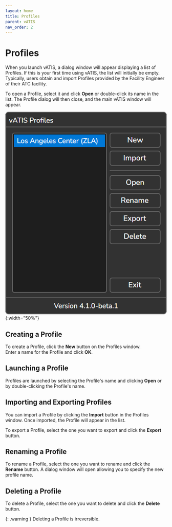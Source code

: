 ```yaml
---
layout: home
title: Profiles
parent: vATIS
nav_order: 2
---
```


# Profiles
When you launch vATIS, a dialog window will appear displaying a list of Profiles. If this is your first time using vATIS, the list will initially be empty. Typically, users obtain and import Profiles provided by the Facility Engineer of their ATC facility.

To open a Profile, select it and click **Open** or double-click its name in the list. The Profile dialog will then close, and the main vATIS window will appear.

![Profile Dialog](/assets/images/ProfileDialog.png){:width="50%"}

## Creating a Profile
To create a Profile, click the **New** button on the Profiles window.<br/>
Enter a name for the Profile and click **OK**.

## Launching a Profile
Profiles are launched by selecting the Profile's name and clicking **Open** or by double-clicking the Profile's name.

## Importing and Exporting Profiles
You can import a Profile by clicking the **Import** button in the Profiles window. Once imported, the Profile will appear in the list.

To export a Profile, select the one you want to export and click the **Export** button.

## Renaming a Profile
To rename a Profile, select the one you want to rename and click the **Rename** button. A dialog window will open allowing you to specify the new profile name.

## Deleting a Profile
To delete a Profile, select the one you want to delete and click the **Delete** button.

{: .warning }
Deleting a Profile is irreversible.